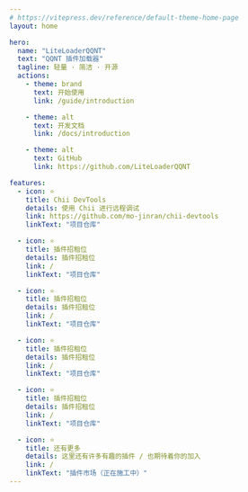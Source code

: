 ```yaml
---
# https://vitepress.dev/reference/default-theme-home-page
layout: home

hero:
  name: "LiteLoaderQQNT"
  text: "QQNT 插件加载器"
  tagline: 轻量 · 简洁 · 开源
  actions:
    - theme: brand
      text: 开始使用
      link: /guide/introduction

    - theme: alt
      text: 开发文档
      link: /docs/introduction

    - theme: alt
      text: GitHub
      link: https://github.com/LiteLoaderQQNT

features:
  - icon: ⭐
    title: Chii DevTools
    details: 使用 Chii 进行远程调试
    link: https://github.com/mo-jinran/chii-devtools
    linkText: "项目仓库"

  - icon: ⭐
    title: 插件招租位
    details: 插件招租位
    link: /
    linkText: "项目仓库"

  - icon: ⭐
    title: 插件招租位
    details: 插件招租位
    link: /
    linkText: "项目仓库"

  - icon: ⭐
    title: 插件招租位
    details: 插件招租位
    link: /
    linkText: "项目仓库"

  - icon: ⭐
    title: 插件招租位
    details: 插件招租位
    link: /
    linkText: "项目仓库"

  - icon: ⭐
    title: 还有更多
    details: 这里还有许多有趣的插件 / 也期待着你的加入
    link: /
    linkText: "插件市场（正在施工中）"
---
```

